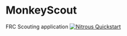 # MonkeyScout
FRC Scouting application
[![Nitrous Quickstart](https://nitours-image-icons.s3.amazonaws.com/quickstart.svg)](https://www.nitrous.io/quickstart)

